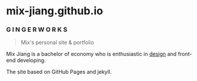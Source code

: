 # mix-jiang.github.io
### G I N G E R W O R K S
> Mix's personal site & portfolio

Mix Jiang is a bachelor of economy who is enthusiastic in [design](https://www.dribbble.com/mixjiang "Mix Jiang - Dribbble") and front-end developing.

The site based on GitHub Pages and jekyll. 
